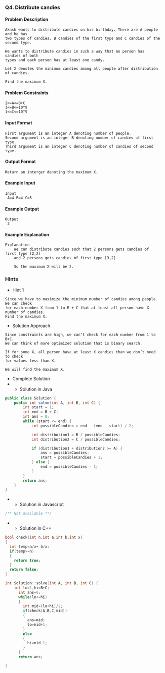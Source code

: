 ### Q4. Distribute candies
#### Problem Description
```text
Akash wants to distribute candies on his birthday. There are A people and he has 
two types of candies. B candies of the first type and C candies of the second type.

He wants to distribute candies in such a way that no person has candies of both 
types and each person has at least one candy.

Let X denotes the minimum candies among all people after distribution of candies.

Find the maximum X.
```
#### Problem Constraints
```text
2<=A<=B+C
1<=B<=10^9
1<=C<=10^9
```
#### Input Format
```text
First argument is an integer A denoting number of people.
Second argument is an integer B denoting number of candies of first type.
Third argument is an integer C denoting number of candies of second type.
```
#### Output Format
```text
Return an interger denoting the maximum X.
```
#### Example Input
```text
Input
 A=4 B=4 C=5
```
#### Example Output
```text
Output
 2
```
#### Example Explanation
```text
Explanation
    We can distribute candies such that 2 persons gets candies of first type [2,2] 
    and 2 persons gets candies of first type [3,2].
    
    So the maximum X will be 2.
```
### Hints
* Hint 1
```text
Since we have to maximize the minimum number of candies among people. We can check 
for each number X from 1 to B + C that at least all person have X number of candies. 
Find the maximum X.
```
* Solution Approach
```text
Since constraints are high, we can’t check for each number from 1 to B+C. 
We can think of more optimized solution that is binary search. 

If for some X, all person have at least X candies than we don’t need to check 
for values less than X.

We will find the maximum X.
```
* Complete Solution
* * Solution in Java
```java
public class Solution {
    public int solve(int A, int B, int C) {
        int start = 1;
        int end = B + C;
        int ans = 0;
        while (start <= end) {
            int possibleCandies = end - (end - start) / 2;

            int distribution1 = B / possibleCandies;
            int distribution2 = C / possibleCandies;

            if (distribution1 + distribution2 >= A) {
                ans = possibleCandies;
                start = possibleCandies + 1;
            } else {
                end = possibleCandies - 1;
            }
        }
        return ans;
    }
}
```
* * Solution in Javascript
```javascript
/** Not available **/
```
* * Solution in C++
```cpp
bool check(int n,int a,int b,int x)
{
  int temp=a/x+ b/x;
  if(temp>=n)
  {
    return true;
  }
  return false;
}

int Solution::solve(int A, int B, int C) {
    int lo=1,hi=B+C;
      int ans=0;
      while(lo<=hi)
      {
        int mid=(lo+hi)/2;
        if(check(A,B,C,mid))
        {
          ans=mid;
          lo=mid+1;
        }
        else
        {
          hi=mid-1;
        }
      }
      return ans;

}
```


